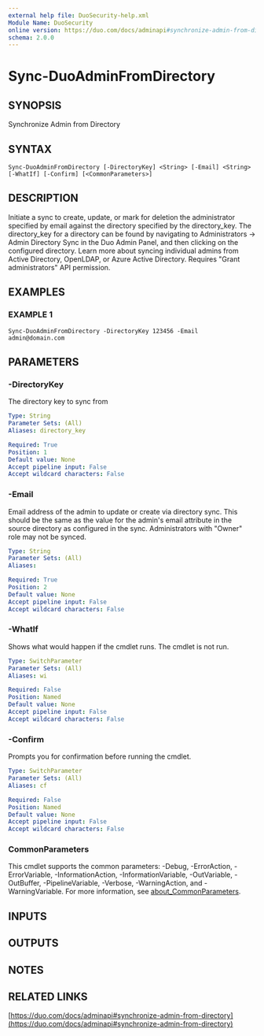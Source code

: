 ```yaml
---
external help file: DuoSecurity-help.xml
Module Name: DuoSecurity
online version: https://duo.com/docs/adminapi#synchronize-admin-from-directory
schema: 2.0.0
---
```


# Sync-DuoAdminFromDirectory

## SYNOPSIS
Synchronize Admin from Directory

## SYNTAX

```
Sync-DuoAdminFromDirectory [-DirectoryKey] <String> [-Email] <String> [-WhatIf] [-Confirm] [<CommonParameters>]
```

## DESCRIPTION
Initiate a sync to create, update, or mark for deletion the administrator specified by email against the directory specified by the directory_key.
The directory_key for a directory can be found by navigating to Administrators -\> Admin Directory Sync in the Duo Admin Panel, and then clicking on the configured directory.
Learn more about syncing individual admins from Active Directory, OpenLDAP, or Azure Active Directory.
Requires "Grant administrators" API permission.

## EXAMPLES

### EXAMPLE 1
```
Sync-DuoAdminFromDirectory -DirectoryKey 123456 -Email admin@domain.com
```

## PARAMETERS

### -DirectoryKey
The directory key to sync from

```yaml
Type: String
Parameter Sets: (All)
Aliases: directory_key

Required: True
Position: 1
Default value: None
Accept pipeline input: False
Accept wildcard characters: False
```

### -Email
Email address of the admin to update or create via directory sync.
This should be the same as the value for the admin's email attribute in the source directory as configured in the sync.
Administrators with "Owner" role may not be synced.

```yaml
Type: String
Parameter Sets: (All)
Aliases:

Required: True
Position: 2
Default value: None
Accept pipeline input: False
Accept wildcard characters: False
```

### -WhatIf
Shows what would happen if the cmdlet runs.
The cmdlet is not run.

```yaml
Type: SwitchParameter
Parameter Sets: (All)
Aliases: wi

Required: False
Position: Named
Default value: None
Accept pipeline input: False
Accept wildcard characters: False
```

### -Confirm
Prompts you for confirmation before running the cmdlet.

```yaml
Type: SwitchParameter
Parameter Sets: (All)
Aliases: cf

Required: False
Position: Named
Default value: None
Accept pipeline input: False
Accept wildcard characters: False
```

### CommonParameters
This cmdlet supports the common parameters: -Debug, -ErrorAction, -ErrorVariable, -InformationAction, -InformationVariable, -OutVariable, -OutBuffer, -PipelineVariable, -Verbose, -WarningAction, and -WarningVariable. For more information, see [about_CommonParameters](http://go.microsoft.com/fwlink/?LinkID=113216).

## INPUTS

## OUTPUTS

## NOTES

## RELATED LINKS

[https://duo.com/docs/adminapi#synchronize-admin-from-directory](https://duo.com/docs/adminapi#synchronize-admin-from-directory)

